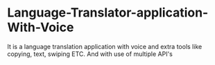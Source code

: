 # Language-Translator-application-With-Voice
It is a language translation application with voice and extra tools like copying, text, swiping ETC. And with use of multiple API's
